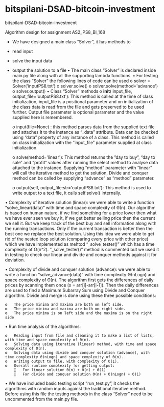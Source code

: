 # bitspilani-DSAD-bitcoin-investment
bitspilani-DSAD-bitcoin-investment

Algorithm design for assignment AS2_PS8_BI_168 

- We have designed a main class “Solver”, it has methods to 
 - read input
 - solve the input data
 - output the solution to a file
•	The main class “Solver” is declared inside main.py file along with all the supporting lambda functions.
•	For testing the class “Solver” the following lines of code can be used 
    o	solver = Solver('inputPS8.txt')
    o	solver.solve() 
    o	solver.solve(method='advance')
    o	solver.output()
•	Class “Solver” methods 
    o	__init__( input_file, output_file='outputPS8.txt'): This method is called at the time of class initialization, input_file is a positional parameter and on initialization of the class data is read from the file and gets preserved to be used further. Output file parameter is optional parameter and the value supplied here is remembered.

    o	input(file=None) : this method parses data from the supplied text file and attaches it to the instance as  “_data” attribute. Data can be checked using “data” property of any instance of a class. This method is called on class initialization with the “input_file” parameter supplied at class initialization.

    o	solve(method='linear'): This method returns the ”day to buy”, “day to sale” and “profit” values after running the select method to analyse data attached to the instance. Supplying “method” parameter with “linear” will call the iterative method to get the solution, Divide and conquer method can be called by supplying “advance” as “method” parameter.

    o	output(self, output_file:str='outputPS8.txt'): This method is used to write output to a text file, it calls self.solve() internally.

•	Complexity of iterative solution (linear): we were able to write a function “solve_linear(data)” with time and space complexity of Θ(n). Our algorithm is based on human nature, if we find something for a price lower then what we have ever seen we buy it, if we get better selling price then the current we sell it. But we keep track of the best buy and sell information along with the running transactions. Only if the current transaction is better then the best one we replace the best solution. Using this idea we were able to get rid of the nested loop solution (comparing every price with other price) which we have implemented as mehtod “_solve_tester()” which has a time complexity of O(n^2). “_solve_tester()” method is commented but we used it in testing to check our linear and divide and conquer methods against it for deviation.

•	Complexity of divide and conquer solution (advance): we were able to write a function “solve_advance(data)” with time complexity Θ(nLogn) and space complexity of Θ(n). The algorithm first gets the differences of daily prices by scanning them once (x = arr[i]-arr[i-1]). Then the daily differences are used to find a Maximum Subarray Sum using Divide and Conquer algorithm. Divide and merge is done using these three possible conditions:

    o	The price minima and maxima are both on left side.
    o	The price minima and maxima are both on right side.
    o	The price minima is on left side and the maxima is on the right side

•	Run time analysis of the algorithms:

    o	Reading input from file and cleaning it to make a list of lists, with time and space complexity of Θ(n).
    o	Solving data using iterative (linear) method, with time and space complexity of Θ(n). 
    o	Solving data using divide and conquer solution (advance), with time complexity Θ(nLogn) and space complexity of Θ(n).
    o	Writing output to file, with complexity of Θ(1).
    o	Overall runtime complexity for getting output:
        	For linear solution Θ(n) + Θ(n) + Θ(1)
        	For divide and conquer solution Θ(n) + Θ(nLogn) + Θ(1)

•	We have included basic testing script “run_test.py”, it checks the algorithms with random inputs against the traditional iterative method. Before using this file the testing methods in the class “Solver” need to be uncommented from the main.py file.

